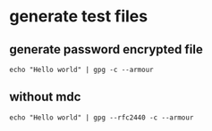 # generate test files

## generate password encrypted file

    echo "Hello world" | gpg -c --armour
	
## without mdc

    echo "Hello world" | gpg --rfc2440 -c --armour
